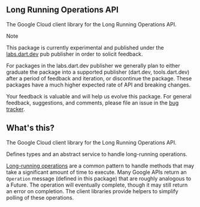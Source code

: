 ## Long Running Operations API

The Google Cloud client library for the Long Running Operations API.

<!-- Code generated by sidekick. DO NOT EDIT. -->

> [!NOTE]
> This package is currently experimental and published under the
> [labs.dart.dev](https://dart.dev/dart-team-packages) pub publisher in order
> to solicit feedback.
>
> For packages in the labs.dart.dev publisher we generally plan to either
> graduate the package into a supported publisher (dart.dev, tools.dart.dev)
> after a period of feedback and iteration, or discontinue the package.
> These packages have a much higher expected rate of API and breaking changes.
>
> Your feedback is valuable and will help us evolve this package. For general
> feedback, suggestions, and comments, please file an issue in the
> [bug tracker](/issues).

## What's this?

The Google Cloud client library for the Long Running Operations API.

Defines types and an abstract service to handle long-running operations.

[Long-running operations] are a common pattern to handle methods that may take
a significant amount of time to execute. Many Google APIs return an `Operation`
message (defined in this package) that are roughly analogous to a Future. The
operation will eventually complete, though it may still return an error on
completion. The client libraries provide helpers to simplify polling of these
operations.

[Long-running operations]: https://google.aip.dev/151
